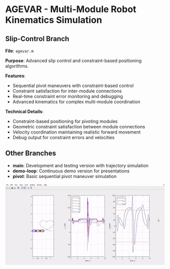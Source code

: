 # AGEVAR - Multi-Module Robot Kinematics Simulation

## Slip-Control Branch

**File**: `agevar.m`

**Purpose**: Advanced slip control and constraint-based positioning algorithms.

**Features**: 
- Sequential pivot maneuvers with constraint-based control
- Constraint satisfaction for inter-module connections
- Real-time constraint error monitoring and debugging
- Advanced kinematics for complex multi-module coordination

**Technical Details**: 
- Constraint-based positioning for pivoting modules
- Geometric constraint satisfaction between module connections
- Velocity coordination maintaining realistic forward movement
- Debug output for constraint errors and velocities

## Other Branches

- **main**: Development and testing version with trajectory simulation
- **demo-loop**: Continuous demo version for presentations
- **pivot**: Basic sequential pivot maneuver simulation

![Robot Simulation](ReseQ.gif)
